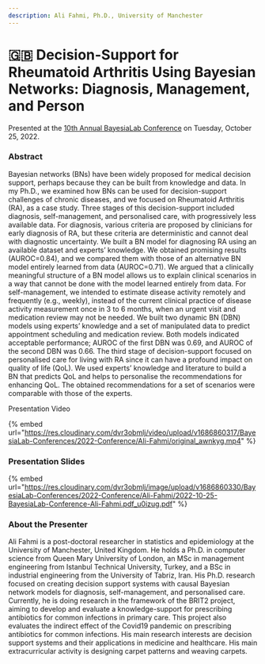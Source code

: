 ```yaml
---
description: Ali Fahmi, Ph.D., University of Manchester
---
```


# 🇬🇧 Decision-Support for Rheumatoid Arthritis Using Bayesian Networks: Diagnosis, Management, and Person

Presented at the [10th Annual BayesiaLab Conference](./) on Tuesday, October 25, 2022.

### Abstract

Bayesian networks (BNs) have been widely proposed for medical decision support, perhaps because they can be built from knowledge and data. In my Ph.D., we examined how BNs can be used for decision-support challenges of chronic diseases, and we focused on Rheumatoid Arthritis (RA), as a case study. Three stages of this decision-support included diagnosis, self-management, and personalised care, with progressively less available data. For diagnosis, various criteria are proposed by clinicians for early diagnosis of RA, but these criteria are deterministic and cannot deal with diagnostic uncertainty. We built a BN model for diagnosing RA using an available dataset and experts’ knowledge. We obtained promising results (AUROC=0.84), and we compared them with those of an alternative BN model entirely learned from data (AUROC=0.71). We argued that a clinically meaningful structure of a BN model allows us to explain clinical scenarios in a way that cannot be done with the model learned entirely from data. For self-management, we intended to estimate disease activity remotely and frequently (e.g., weekly), instead of the current clinical practice of disease activity measurement once in 3 to 6 months, when an urgent visit and medication review may not be needed. We built two dynamic BN (DBN) models using experts’ knowledge and a set of manipulated data to predict appointment scheduling and medication review. Both models indicated acceptable performance; AUROC of the first DBN was 0.69, and AUROC of the second DBN was 0.66. The third stage of decision-support focused on personalised care for living with RA since it can have a profound impact on quality of life (QoL). We used experts’ knowledge and literature to build a BN that predicts QoL and helps to personalise the recommendations for enhancing QoL. The obtained recommendations for a set of scenarios were comparable with those of the experts.

Presentation Video

{% embed url="https://res.cloudinary.com/dvr3obmlj/video/upload/v1686860317/BayesiaLab-Conferences/2022-Conference/Ali-Fahmi/original_awnkyg.mp4" %}

### Presentation Slides

{% embed url="https://res.cloudinary.com/dvr3obmlj/image/upload/v1686860330/BayesiaLab-Conferences/2022-Conference/Ali-Fahmi/2022-10-25-BayesiaLab-Conference-Ali-Fahmi.pdf_u0izug.pdf" %}

### About the Presenter

Ali Fahmi is a post-doctoral researcher in statistics and epidemiology at the University of Manchester, United Kingdom. He holds a Ph.D. in computer science from Queen Mary University of London, an MSc in management engineering from Istanbul Technical University, Turkey, and a BSc in industrial engineering from the University of Tabriz, Iran. His Ph.D. research focused on creating decision support systems with causal Bayesian network models for diagnosis, self-management, and personalised care. Currently, he is doing research in the framework of the BRIT2 project, aiming to develop and evaluate a knowledge-support for prescribing antibiotics for common infections in primary care. This project also evaluates the indirect effect of the Covid19 pandemic on prescribing antibiotics for common infections. His main research interests are decision support systems and their applications in medicine and healthcare. His main extracurricular activity is designing carpet patterns and weaving carpets.
